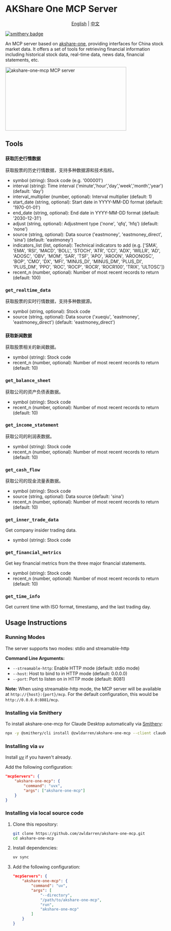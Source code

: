 # AKShare One MCP Server

<div align="center">
  <a href="README.md">English</a> | 
  <a href="README_zh.md">中文</a>
</div>

[![smithery badge](https://smithery.ai/badge/@zwldarren/akshare-one-mcp)](https://smithery.ai/server/@zwldarren/akshare-one-mcp)

An MCP server based on [akshare-one](https://github.com/zwldarren/akshare-one), providing interfaces for China stock market data. It offers a set of tools for retrieving financial information including historical stock data, real-time data, news data, financial statements, etc.

<a href="https://glama.ai/mcp/servers/@zwldarren/akshare-one-mcp">
  <img width="380" height="200" src="https://glama.ai/mcp/servers/@zwldarren/akshare-one-mcp/badge" alt="akshare-one-mcp MCP server" />
</a>

## Tools

### `获取历史行情数据`

获取股票的历史行情数据，支持多种数据源和技术指标。

- symbol (string): Stock code (e.g. '000001')
- interval (string): Time interval ('minute','hour','day','week','month','year') (default: 'day')
- interval_multiplier (number, optional): Interval multiplier (default: 1)
- start_date (string, optional): Start date in YYYY-MM-DD format (default: '1970-01-01')
- end_date (string, optional): End date in YYYY-MM-DD format (default: '2030-12-31')
- adjust (string, optional): Adjustment type ('none', 'qfq', 'hfq') (default: 'none')
- source (string, optional): Data source ('eastmoney', 'eastmoney_direct', 'sina') (default: 'eastmoney')
- indicators_list (list, optional): Technical indicators to add (e.g. ['SMA', 'EMA', 'RSI', 'MACD', 'BOLL', 'STOCH', 'ATR', 'CCI', 'ADX', 'WILLR', 'AD', 'ADOSC', 'OBV', 'MOM', 'SAR', 'TSF', 'APO', 'AROON', 'AROONOSC', 'BOP', 'CMO', 'DX', 'MFI', 'MINUS_DI', 'MINUS_DM', 'PLUS_DI', 'PLUS_DM', 'PPO', 'ROC', 'ROCP', 'ROCR', 'ROCR100', 'TRIX', 'ULTOSC'])
- recent_n (number, optional): Number of most recent records to return (default: 100)

### `get_realtime_data`

获取股票的实时行情数据，支持多种数据源。

- symbol (string, optional): Stock code
- source (string, optional): Data source ('xueqiu', 'eastmoney', 'eastmoney_direct') (default: 'eastmoney_direct')

### `获取新闻数据`

获取股票相关的新闻数据。

- symbol (string): Stock code
- recent_n (number, optional): Number of most recent records to return (default: 10)

### `get_balance_sheet`

获取公司的资产负债表数据。

- symbol (string): Stock code
- recent_n (number, optional): Number of most recent records to return (default: 10)

### `get_income_statement`

获取公司的利润表数据。

- symbol (string): Stock code
- recent_n (number, optional): Number of most recent records to return (default: 10)

### `get_cash_flow`

获取公司的现金流量表数据。

- symbol (string): Stock code
- source (string, optional): Data source (default: 'sina')
- recent_n (number, optional): Number of most recent records to return (default: 10)

### `get_inner_trade_data`

Get company insider trading data.

- symbol (string): Stock code

### `get_financial_metrics`

Get key financial metrics from the three major financial statements.

- symbol (string): Stock code
- recent_n (number, optional): Number of most recent records to return (default: 10)

### `get_time_info`

Get current time with ISO format, timestamp, and the last trading day.

## Usage Instructions

### Running Modes

The server supports two modes: stdio and streamable-http

**Command Line Arguments:**
- `--streamable-http`: Enable HTTP mode (default: stdio mode)
- `--host`: Host to bind to in HTTP mode (default: 0.0.0.0)
- `--port`: Port to listen on in HTTP mode (default: 8081)

**Note:** When using streamable-http mode, the MCP server will be available at `http://{host}:{port}/mcp`. For the default configuration, this would be `http://0.0.0.0:8081/mcp`.

### Installing via Smithery

To install akshare-one-mcp for Claude Desktop automatically via [Smithery](https://smithery.ai/server/@zwldarren/akshare-one-mcp):

```bash
npx -y @smithery/cli install @zwldarren/akshare-one-mcp --client claude
```

### Installing via `uv`

Install [uv](<https://docs.astral.sh/uv/getting-started/installation/>) if you haven't already.

Add the following configuration:

```json
"mcpServers": {
    "akshare-one-mcp": {
        "command": "uvx",
        "args": ["akshare-one-mcp"]
    }
}
```

### Installing via local source code

1. Clone this repository:

    ```bash
    git clone https://github.com/zwldarren/akshare-one-mcp.git
    cd akshare-one-mcp
    ```

2. Install dependencies:

    ```bash
    uv sync
    ```

3. Add the following configuration:

    ```json
    "mcpServers": {
        "akshare-one-mcp": {
            "command": "uv",
            "args": [
                "--directory",
                "/path/to/akshare-one-mcp",
                "run",
                "akshare-one-mcp"
            ]
        }
    }
    ```
